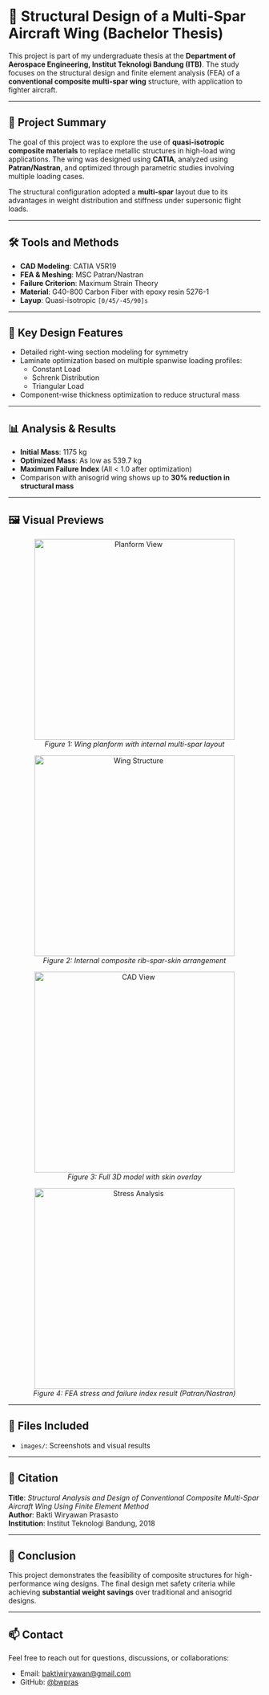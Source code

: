 # 🪽 Structural Design of a Multi-Spar Aircraft Wing (Bachelor Thesis)

This project is part of my undergraduate thesis at the **Department of Aerospace Engineering, Institut Teknologi Bandung (ITB)**. The study focuses on the structural design and finite element analysis (FEA) of a **conventional composite multi-spar wing** structure, with application to fighter aircraft.

---

## 📘 Project Summary

The goal of this project was to explore the use of **quasi-isotropic composite materials** to replace metallic structures in high-load wing applications. The wing was designed using **CATIA**, analyzed using **Patran/Nastran**, and optimized through parametric studies involving multiple loading cases.

The structural configuration adopted a **multi-spar** layout due to its advantages in weight distribution and stiffness under supersonic flight loads.

---

## 🛠️ Tools and Methods

- **CAD Modeling**: CATIA V5R19
- **FEA & Meshing**: MSC Patran/Nastran
- **Failure Criterion**: Maximum Strain Theory
- **Material**: G40-800 Carbon Fiber with epoxy resin 5276-1
- **Layup**: Quasi-isotropic `[0/45/-45/90]s`

---

## 📐 Key Design Features

- Detailed right-wing section modeling for symmetry
- Laminate optimization based on multiple spanwise loading profiles:
  - Constant Load
  - Schrenk Distribution
  - Triangular Load
- Component-wise thickness optimization to reduce structural mass

---

## 📊 Analysis & Results

- **Initial Mass**: 1175 kg
- **Optimized Mass**: As low as 539.7 kg
- **Maximum Failure Index** (All < 1.0 after optimization)
- Comparison with anisogrid wing shows up to **30% reduction in structural mass**

---

## 🖼️ Visual Previews

<p align="center">
  <img src="../../assets/planform.png" alt="Planform View" width="400"/><br>
  <em>Figure 1: Wing planform with internal multi-spar layout</em>
</p>

<p align="center">
  <img src="../../assets/inner.png" alt="Wing Structure" width="400"/><br>
  <em>Figure 2: Internal composite rib-spar-skin arrangement</em>
</p>

<p align="center">
  <img src="../../assets/top.png" alt="CAD View" width="400"/><br>
  <em>Figure 3: Full 3D model with skin overlay</em>
</p>

<p align="center">
  <img src="../../assets/stressanalysis.png" alt="Stress Analysis" width="400"/><br>
  <em>Figure 4: FEA stress and failure index result (Patran/Nastran)</em>
</p>

---

## 📁 Files Included

- `images/`: Screenshots and visual results

---

## 📌 Citation

**Title**: *Structural Analysis and Design of Conventional Composite Multi-Spar Aircraft Wing Using Finite Element Method*  
**Author**: Bakti Wiryawan Prasasto  
**Institution**: Institut Teknologi Bandung, 2018

---

## 🏁 Conclusion

This project demonstrates the feasibility of composite structures for high-performance wing designs. The final design met safety criteria while achieving **substantial weight savings** over traditional and anisogrid designs.

---

## 📫 Contact

Feel free to reach out for questions, discussions, or collaborations:
- Email: baktiwiryawan@gmail.com
- GitHub: [@bwpras](https://github.com/bwpras)

